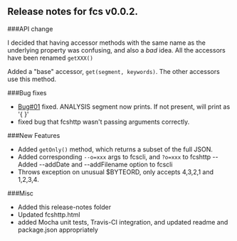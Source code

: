 Release notes for fcs v0.0.2.
-----------------------------

###API change

I decided that having accessor methods with the same name as the underlying property was
confusing, and also a *bad* idea.  All the accessors have been renamed `getXXX()`

Added a "base" accessor, `get(segment, keywords)`.  The other accessors use this method.

###Bug fixes

- [Bug#01](https://github.com/MorganConrad/fcs/issues/1) fixed.  ANALYSIS segment now prints.  If not present, will print as '{ }'
- fixed bug that fcshttp wasn't passing arguments correctly.

###New Features

- Added `getOnly()` method, which returns a subset of the full JSON.
- Added corresponding `--o=xxx` args to fcscli, and `?o=xxx` to fcshttp
--Added --addDate and --addFilename option to fcscli
- Throws exception on unusual $BYTEORD, only accepts 4,3,2,1 and 1,2,3,4.

###Misc

- Added this release-notes folder
- Updated fcshttp.html
- added Mocha unit tests, Travis-CI integration, and updated readme and package.json appropriately

